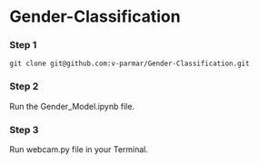 # Gender-Classification

### Step 1
```
git clone git@github.com:v-parmar/Gender-Classification.git
```
### Step 2
Run the Gender_Model.ipynb file.
### Step 3
Run webcam.py file in your Terminal.
